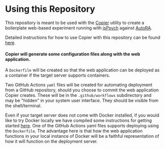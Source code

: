 # Using this Repository

This repository is meant to be used with the [Copier](https://copier.readthedocs.io/en/stable/) utility to create a boilerplate web-based experiment running with [jsPsych](https://www.jspsych.org/latest/) against [AutoRA](https://github.com/autoresearch/autora/).

Detailed instructions for how to use Copier with this repository can be found [here](docs%2Fcopier.md).

#### Copier will generate some configuration files along with the web application.

A `Dockerfile` will be created so that the web application can be deployed as a container if the target server supports containers.

Two GitHub Actions `yaml` files will be created for automating deployment from a GitHub repository, should you choose to commit the web application Copier creates. These will be in the `.github/workflows` subdirectory and may be "hidden" in your system user interface. They should be visible from the shell/terminal.

Even if your target server does not come with Docker installed, if you would like to try Docker locally we have compiled some instructions for getting started [here](docs%2Fdocker.md). One of the GitHub Actions yaml files supports deploying using the `Dockerfile`. The advantage here is that how the web application functions in your local instance of Docker will be a faithful representation of how it will function on the deployment server.